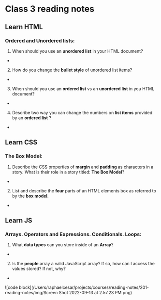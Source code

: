 # Class 3 reading notes

## Learn HTML

### **Ordered** and **Unordered** lists:

1. When should you use an **unordered list** in your HTML document?
  *

2. How do you change the **bullet style** of unordered list items?
  *

3. When should you use an **ordered list** vs an **unordered list** in you HTML document?
  *

4. Describe two way you can change the numbers on **list items** provided by an **ordered list** ?
  *


## **Learn CSS**

### **The Box Model**:

1. Describe the CSS properties of **margin** and **padding** as characters in a story. What is their role in a story titled: **The Box Model**?
  *

2. List and describe the **four** parts of an HTML elements box as referred to by the **box model**.
  *

## **Learn JS**

### **Arrays**. **Operators** and **Expressions**. **Conditionals**. **Loops**:

1. What **data types** can you store inside of an **Array**?
  *

2. Is the **people** array a valid JavaScript array? If so, how can I access the values stored? If not, why?
  *

![code block](/Users/raphaelcesar/projects/courses/reading-notes/201-reading-notes/img/Screen Shot 2022-09-13 at 2.57.23 PM.png)
